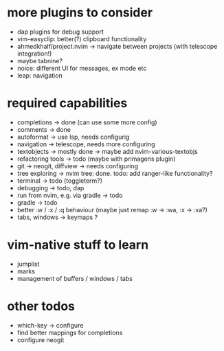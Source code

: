 # more plugins to consider

- dap plugins for debug support
- vim-easyclip: better(?) clipboard functionality
- ahmedkhalf/project.nvim -> navigate between projects (with telescope integration!)
- maybe tabnine?
- noice: different UI for messages, ex mode etc
- leap: navigation


# required capabilities
- completions -> done (can use some more config)
- comments -> done
- autoformat -> use lsp, needs configurig
- navigation -> telescope, needs more configuring
- textobjects -> mostly done -> maybe add nvim-various-textobjs
- refactoring tools -> todo (maybe with primagens plugin)
- git -> neogit, diffview -> needs configuring
- tree exploring -> nvim tree: done. todo: add ranger-like functionality?
- terminal -> todo (toggleterm?)
- debugging -> todo, dap
- run from nvim, e.g. via gradle -> todo
- gradle -> todo
- better :w / :x / :q behaviour (maybe just remap :w -> :wa, :x -> :xa?)
- tabs, windows -> keymaps ?

# vim-native stuff to learn
- jumplist
- marks
- management of buffers / windows / tabs


# other todos
- which-key -> configure
- find better mappings for completions
- configure neogit

